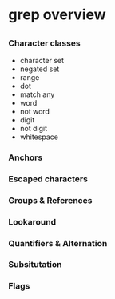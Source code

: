 # grep overview

## 

### Character classes
- character set
- negated set
- range
- dot
- match any
- word
- not word
- digit
- not digit
- whitespace


### Anchors

### Escaped characters

### Groups & References

### Lookaround

### Quantifiers & Alternation

### Subsitutation

### Flags

